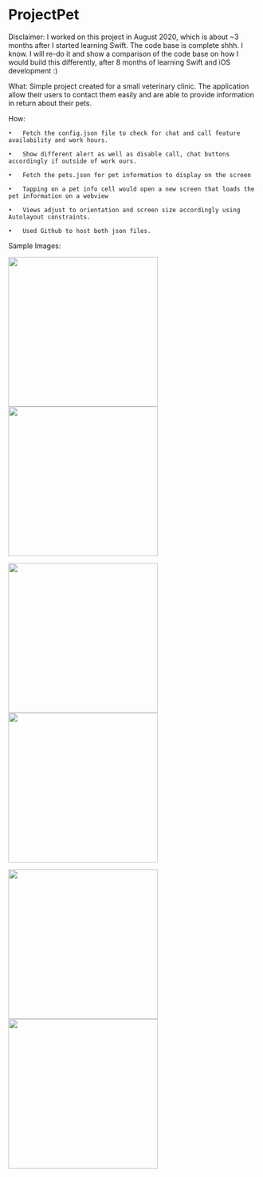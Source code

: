 # ProjectPet

Disclaimer: I worked on this project in August 2020, which is about ~3 months after I started learning Swift. The code base is complete shhh. I know. I will re-do it and show a comparison of the code base on how I would build this differently, after 8 months of learning Swift and iOS development :) 

What: 
Simple project created for a small veterinary clinic. The application allow their users to contact them easily and are able to provide information in return about their pets. 

How:

	•	Fetch the config.json file to check for chat and call feature availability and work hours. 

	•	Show different alert as well as disable call, chat buttons accordingly if outside of work ours. 
	
	•	Fetch the pets.json for pet information to display on the screen

	•	Tapping on a pet info cell would open a new screen that loads the pet information on a webview
	
	•	Views adjust to orientation and screen size accordingly using Autolayout constraints.

	•	Used Github to host both json files. 


Sample Images: 


<img src="https://user-images.githubusercontent.com/64371072/102921415-33f21c00-4441-11eb-9c25-f96195257de3.png" width="300"><img src="https://user-images.githubusercontent.com/64371072/102921422-348ab280-4441-11eb-8017-48f5161433d6.png" width="300">


<img src="https://user-images.githubusercontent.com/64371072/102921415-33f21c00-4441-11eb-9c25-f96195257de3.png" width="300"><img src="https://user-images.githubusercontent.com/64371072/102921435-381e3980-4441-11eb-93bc-40a94e4948f7.png" width="300">


<img src="https://user-images.githubusercontent.com/64371072/102922230-90097000-4442-11eb-909e-f7db072b292a.png" width="300"><img src="https://user-images.githubusercontent.com/64371072/102921408-30f72b80-4441-11eb-8dd6-e10fec8bf26c.png" width="300">
